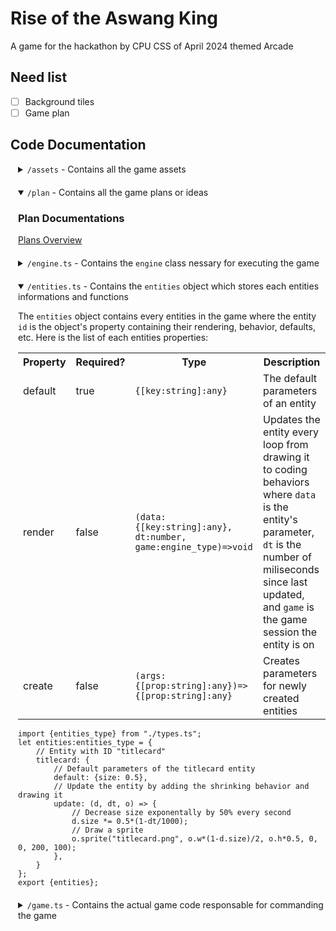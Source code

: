 # Rise of the Aswang King
A game for the hackathon by CPU CSS of April 2024 themed Arcade

## Need list
 - [ ] Background tiles
 - [ ] Game plan

## Code Documentation
<style>
details {
    padding-left: 10px;
    border-left: 2px solid #fff2;
    margin-bottom: 20px;
}
</style>
<details>
    <summary><code>/assets</code> - Contains all the game assets</summary>
    <h3>Images</h3>
    <ul>
        <li>Aswang.png</li>
        <li>MC.png</li>
        <li>Rise_of_the_Aswang_King.png</li>
        <li>spirtes.png</li>
    </ul>
</details>
<details open>
    <summary><code>/plan</code> - Contains all the game plans or ideas</summary>
  	<h3>Plan Documentations</h3>
    <p><a href="./plan/0.-Plans-Overview.md">Plans Overview</a></p>
</details>
<details>
    <summary><code>/engine.ts</code> - Contains the <code>engine</code> class nessary for executing the game</summary>
    <table>
        <tr><th>Public Methods</th><th>Type</th><th>Default</th><th>Description</th><tr>
        <tr><td><code><span class="hljs-built_in">constructor</span>(width<span class="hljs-attr">?:number</span>, height<span class="hljs-attr">?:number</span>, dom<span class="hljs-attr">?:HTMLCanvasElement</span>)</code></td><td>void</td><td></td><td>Constructor in creating a game session</td><tr>
        <tr><td>dom</td><td>HTMLCanvasElement</td><td>New Canvas</td><td>Canvas element responsible for displaying graphics</td><tr>
        <tr><td>w</td><td>number</td><td>320</td><td>Width of Canvas</td><tr>
        <tr><td>h</td><td>number</td><td>240</td><td>Height of Canvas</td><tr>
        <tr><td>z</td><td>number</td><td>w/320</td><td>Size of 1 asset pixel to canvas pixel</td><tr>
        <tr><td>fps</td><td>number</td><td>30</td><td>Target frames per second</td><tr>
        <tr><td><code><span class="hljs-built_in">load</span>(...files<span class="hljs-attr">:string[]</span>)</code></td><td>void</td><td></td><td>Load files into cache from <code>/asset</code></td><tr>
        <tr><td><code><span class="hljs-built_in">start_loop</span>()</code></td><td>void</td><td></td><td>Starts game loop, trigger by default after <code>load</code></td><tr>
        <tr><td><code><span class="hljs-built_in">stop_loop</span>()</code></td><td>void</td><td></td><td>Stops game loop</td><tr>
        <tr><td><code><span class="hljs-built_in">scene</span>(id<span class="hljs-attr">:string</span>, scene<span class="hljs-attr">?:(dt_start:number,dt_last:number)=>void</span>)</code></td><td>void</td><td></td><td>If <code>scene</code> is undefined or there is no current scene then set <code>id</code> has current scene, if scene is defined then add <code>scene</code> with <code>id</code></td><tr>
        <tr><td><code><span class="hljs-built_in">on</span>(event<span class="hljs-attr">:string</span>, action<span class="hljs-attr">:(...args:any[])=>any</span>)</code></td><td>void</td><td></td><td>Adds an event listener for keyboard or joystick, if inside <code>scene</code> method then only listening if that scene is currently activated, else listening at all times</td><tr>
        <tr><td>sprite_boxed</td><td>boolean</td><td>false</td><td>For debuging, displays a red box on each sprite</td><tr>
        <tr><td><code><span class="hljs-built_in">sprite</span>(img<span class="hljs-attr">:string</span>, x<span class="hljs-attr">:number</span>, y<span class="hljs-attr">:number</span>, cx<span class="hljs-attr">:number</span>, cw<span class="hljs-attr">:number</span>, ch<span class="hljs-attr">:number</span>, x<span class="hljs-attr">:number</span>, fx<span class="hljs-attr">?:boolean</span>, fy<span class="hljs-attr">?:boolean</span>)</code></td><td>void</td><td><code>fx=false</code>, <code>fy=false</code></td><td>Draws a clipped image from a sprite image
            <table>
                <tr><th>Argument</th><th>Description</th></tr>
                <tr><td>img</td><td>The sprite image, ensure it is already loaded in memory!</td></tr>
                <tr><td>x</td><td>X direction to put the clipped image</td></tr>
                <tr><td>y</td><td>Y direction to put the clipped image</td></tr>
                <tr><td>cx</td><td>X direction in sprite image to clip</td></tr>
                <tr><td>cy</td><td>Y direction in sprite image to clip</td></tr>
                <tr><td>cw</td><td>Width of clipped area in sprite image</td></tr>
                <tr><td>ch</td><td>Height of clipped area in sprite image</td></tr>
                <tr><td>fx</td><td>Flip clipped image in the X direction?</td></tr>
                <tr><td>fy</td><td>Flip clipped image in the Y direction?</td></tr>
            </table>
        </td><tr>
        <tr><td><code><span class="hljs-built_in">draw</span>(type<span class="hljs-attr">?:string</span>, data<span class="hljs-attr">?:{[index:string]:any}</span>)</code></td><td>void</td><td></td><td>For debuging, draws an entity of type <code>type</code> with <code>data</code> has its data without its behavior</td><tr>
        <tr><td><code><span class="hljs-built_in">render</span>(p<span class="hljs-attr">?:HTMLElement</span>)</code></td><td>void</td><td><code>p=document.body</code></td><td>Inserts the canvas element to parent element which by default is the page body</td><tr>
    </table>
</details>
<details open>
    <summary><code>/entities.ts</code> - Contains the <code>entities</code> object which stores each entities informations and functions</summary>
    <p>The <code>entities</code> object contains every entities in the game where the entity <code>id</code> is the object's property containing their rendering, behavior, defaults, etc. Here is the list of each entities properties:</p>
    <table>
        <tr><th>Property</th><th>Required?</th><th>Type</th><th>Description</th><tr>
        <tr><td>default</td><td>true</td><td><code>{[key:string]:any}</code></td><td>The default parameters of an entity</td><tr>
        <tr><td>render</td><td>false</td><td><code>(data:{[key:string]:any}, dt:number, game:engine_type)=>void</code></td><td>Updates the entity every loop from drawing it to coding behaviors where <code>data</code> is the entity's parameter, <code>dt</code> is the number of miliseconds since last updated, and <code>game</code> is the game session the entity is on</td><tr>
        <tr><td>create</td><td>false</td><td><code>(args:{[prop:string]:any})=>{[prop:string]:any}</code></td><td>Creates parameters for newly created entities</td><tr>
    </table>
    <pre><code class="lang-javascript"><span class="hljs-built_in">import</span> {entities_type} <span class="hljs-built_in">from</span> <span class="hljs-string">"./types.ts"</span>;
<span class="hljs-built_in">let</span> entities<span class="hljs-attr">:entities_type</span> = {
    <span class="hljs-comment">// Entity with ID "titlecard"</span>
    titlecard: {
        <span class="hljs-comment">// Default parameters of the titlecard entity</span>
        default: {size: <span class="hljs-number">0.5</span>},
        <span class="hljs-comment">// Update the entity by adding the shrinking behavior and drawing it</span>
        update: (d, dt, o) => {
            <span class="hljs-comment">// Decrease size exponentally by 50% every second</span>
            <span class="hljs-built_in">d</span>.size *= <span class="hljs-number">0.5</span>*(<span class="hljs-number">1</span>-dt/<span class="hljs-number">1000</span>);
            <span class="hljs-comment">// Draw a sprite</span>
            <span class="hljs-built_in">o</span>.sprite(<span class="hljs-string">"titlecard.png"</span>, <span class="hljs-built_in">o</span>.w*(<span class="hljs-number">1</span>-<span class="hljs-built_in">d</span>.size)/<span class="hljs-number">2</span>, <span class="hljs-built_in">o</span>.h*<span class="hljs-number">0.5</span>, <span class="hljs-number">0</span>, <span class="hljs-number">0</span>, <span class="hljs-number">200</span>, <span class="hljs-number">100</span>);
        },
    }
};
<span class="hljs-built_in">export</span> {entities};</code></pre>
</details>
<details>
    <summary><code>/game.ts</code> - Contains the actual game code responsable for commanding the game</summary>
    <p>Here is an example of <code>/game.js</code> with comments using the class <code>engine</code> defined in <code>/engine.ts</code>:</p>
    <pre><code class="lang-javascript"><span class="hljs-comment">// Import engine class</span>
<span class="hljs-built_in">import</span> {engine} <span class="hljs-built_in">from</span> <span class="hljs-string">"./engine.ts"</span>;
<span class="hljs-comment">// Create new game session with 640x480 screen</span>
<span class="hljs-built_in">let</span> game = <span class="hljs-built_in">new</span> engine(<span class="hljs-number">640</span>, <span class="hljs-number">480</span>);</code>
<span class="hljs-comment">// Display canvas into html body</span>
<span class="hljs-built_in">game</span>.render();</code>
<span class="hljs-comment">// Load nessary files into memory</span>
<span class="hljs-built_in">game</span>.load(<span class="hljs-string">"sprites.png"</span>, <span class="hljs-string">"sprites.png"</span>, <span class="hljs-string">"music.mp3"</span>);
<span class="hljs-comment">// Create new scene by default it become the active scene</span>
<span class="hljs-built_in">game</span>.scene(<span class="hljs-string">"menu"</span>, (t, dt) => {
    <span class="hljs-comment">// Draw the title card entity defined from "entity.ts"</span>
    <span class="hljs-built_in">game</span>.draw(<span class="hljs-string">"titlecard"</span>);
    <span class="hljs-comment">// Draw the play button entity with parameters</span>
    <span class="hljs-built_in">game</span>.draw(<span class="hljs-string">"play"</span>, {text: <span class="hljs-string">"Play!"</span>});
    <span class="hljs-comment">// Switch to next scene when the "Enter" or "Space" key is pressed</span>
    <span class="hljs-built_in">game</span>.on(<span class="hljs-string">"enter,space"</span>, ()=><span class="hljs-built_in">game</span>.scene(<span class="hljs-string">"level1"</span>));
});
<span class="hljs-comment">// Create entity has player</span>
<span class="hljs-built_in">let</span> player = <span class="hljs-built_in">game</span>.entity(<span class="hljs-string">"player"</span>);
<span class="hljs-comment">// Create next scene named "level1"</span></code>
<span class="hljs-built_in">game</span>.scene(<span class="hljs-string">"menu"</span>, (t, dt) => {
    <span class="hljs-comment">// Update the player</span>
    <span class="hljs-built_in">game</span>.add(<span class="hljs-built_in">player</span>);
});
</code></pre>
</details>